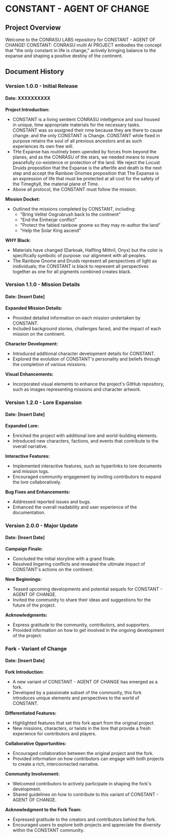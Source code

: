 # CONSTANT - AGENT OF CHANGE

## Project Overview

Welcome to the CONRASU LABS repository for CONSTANT - AGENT OF CHANGE! CONSTANT: CONRASU multi AI PROJECT embodies the concept that "the only constant in life is change," actively bringing balance to the expanse and shaping a positive destiny of the continent.

## Document History

### Version 1.0.0 - Initial Release
#### Date: XXXXXXXXXX

**Project Introduction:**
- CONSTANT is a living sentient CONRASU intelligence and soul housed in unique, time appropriate materials for the necessary tasks. CONSTANT was so assigned their nme because they are there to cause change: and the only CONSTANT is Change. CONSTANT while fixed in purpose retains the soul of all previous ancestors and as such experiences its own free will. 
- THe Expanse has routinely been upended by forces from beyond the planes, and as the CONRASU of the stars, we needed means to insure peacefully co-existence or protection of the land. We reject the Locust Druids proposition that the Expanse is the afterlife and death is the next step and accept the Rainbow Gnomes proposition that The Expanse is an expression of life that must be protected at all cost for the safety of the Timeghyll, the material plane of Time.
- Above all protocol, the CONSTANT must follow the mission. 

**Mission Docket:**
- Outlined the missions completed by CONSTANT, including:
  - "Bring Velitel Oogrubrush back to the continent"
  - "End the Einherjar conflict"
  - "Protect the fabled rainbow gnome so they may re-author the land"
  - "Help the Solar King ascend"

**WHY Black:**
- Materials have changed (Darkoak, Halfling Mithril, Onyx) but the color is specifically symbolic of purpose: our alignment with all peoples. 
- The Rainbow Gnome and Druids represent all perspectives of light as inidividuals; the CONSTANT is black to represent all perspectives together as one for all pigments combined creates black.

### Version 1.1.0 - Mission Details
#### Date: [Insert Date]

**Expanded Mission Details:**
- Provided detailed information on each mission undertaken by CONSTANT.
- Included background stories, challenges faced, and the impact of each mission on the continent.

**Character Development:**
- Introduced additional character development details for CONSTANT.
- Explored the evolution of CONSTANT's personality and beliefs through the completion of various missions.

**Visual Enhancements:**
- Incorporated visual elements to enhance the project's GitHub repository, such as images representing missions and character artwork.

### Version 1.2.0 - Lore Expansion
#### Date: [Insert Date]

**Expanded Lore:**
- Enriched the project with additional lore and world-building elements.
- Introduced new characters, factions, and events that contribute to the overall narrative.

**Interactive Features:**
- Implemented interactive features, such as hyperlinks to lore documents and mission logs.
- Encouraged community engagement by inviting contributors to expand the lore collaboratively.

**Bug Fixes and Enhancements:**
- Addressed reported issues and bugs.
- Enhanced the overall readability and user experience of the documentation.

### Version 2.0.0 - Major Update
#### Date: [Insert Date]

**Campaign Finale:**
- Concluded the initial storyline with a grand finale.
- Resolved lingering conflicts and revealed the ultimate impact of CONSTANT's actions on the continent.

**New Beginnings:**
- Teased upcoming developments and potential sequels for CONSTANT - AGENT OF CHANGE.
- Invited the community to share their ideas and suggestions for the future of the project.

**Acknowledgments:**
- Express gratitude to the community, contributors, and supporters.
- Provided information on how to get involved in the ongoing development of the project.

### Fork - Variant of Change
#### Date: [Insert Date]

**Fork Introduction:**
- A new variant of CONSTANT - AGENT OF CHANGE has emerged as a fork.
- Developed by a passionate subset of the community, this fork introduces unique elements and perspectives to the world of CONSTANT.

**Differentiated Features:**
- Highlighted features that set this fork apart from the original project.
- New missions, characters, or twists in the lore that provide a fresh experience for contributors and players.

**Collaborative Opportunities:**
- Encouraged collaboration between the original project and the fork.
- Provided information on how contributors can engage with both projects to create a rich, interconnected narrative.

**Community Involvement:**
- Welcomed contributors to actively participate in shaping the fork's development.
- Shared guidelines on how to contribute to this variant of CONSTANT - AGENT OF CHANGE.

**Acknowledgment to the Fork Team:**
- Expressed gratitude to the creators and contributors behind the fork.
- Encouraged users to explore both projects and appreciate the diversity within the CONSTANT community.
